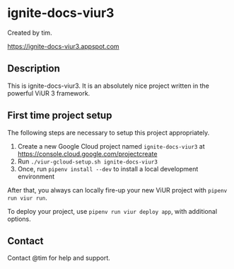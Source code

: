 # ignite-docs-viur3

Created by tim.

https://ignite-docs-viur3.appspot.com


## Description

This is ignite-docs-viur3. It is an absolutely nice project written in the powerful ViUR 3 framework.


## First time project setup

The following steps are necessary to setup this project appropriately.

1. Create a new Google Cloud project named `ignite-docs-viur3` at https://console.cloud.google.com/projectcreate
2. Run `./viur-gcloud-setup.sh ignite-docs-viur3`
3. Once, run `pipenv install --dev` to install a local development environment


After that, you always can locally fire-up your new ViUR project with `pipenv run viur run`.

To deploy your project, use `pipenv run viur deploy app`, with additional options.


## Contact

Contact @tim for help and support.
